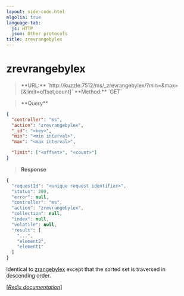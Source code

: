 ```yaml
---
layout: side-code.html
algolia: true
language-tab:
  js: HTTP
  json: Other protocols
title: zrevrangebylex
---
```


# zrevrangebylex




<blockquote class="js">
<p>
**URL:** `http://kuzzle:7512/ms/_zrevrangebylex/<key>?min=<min interval>&max=<max interval>[&limit=offset,count]`  
**Method:** `GET`
</p>
</blockquote>

<blockquote class="json">
<p>
**Query**
</p>
</blockquote>


```json
{
  "controller": "ms",
  "action": "zrevrangebylex",
  "_id": "<key>",
  "min": "<min interval>",
  "max": "<max interval>",

  "limit": ["<offset>", "<count>"]
}
```

>**Response**

```javascript
{
  "requestId": "<unique request identifier>",
  "status": 200,
  "error": null,
  "controller": "ms",
  "action": "zrevrangebylex",
  "collection": null,
  "index": null,
  "volatile": null,
  "result": [
    "...",
    "element2",
    "element1"
  ]
}
```

Identical to [zrangebylex](#zrangebylex) except that the sorted set is traversed in descending order.

[[_Redis documentation_]](https://redis.io/commands/zrevrangebylex)
